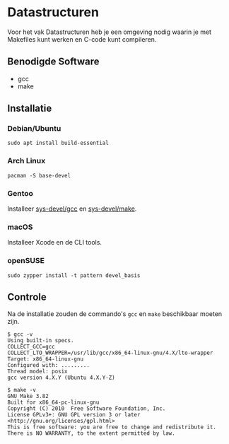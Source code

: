 # Datastructuren

Voor het vak Datastructuren heb je een omgeving nodig waarin je met Makefiles kunt werken en C-code kunt compileren.

## Benodigde Software

* gcc
* make

## Installatie

### Debian/Ubuntu
```
sudo apt install build-essential
```

### Arch Linux
```
pacman -S base-devel
```

### Gentoo

Installeer [sys-devel/gcc](http://packages.gentoo.org/package/sys-devel/gcc) en [sys-devel/make](http://packages.gentoo.org/package/sys-devel/make).

### macOS

Installeer Xcode en de CLI tools.

### openSUSE
```
sudo zypper install -t pattern devel_basis
```

## Controle

Na de installatie zouden de commando's `gcc` en `make` beschikbaar moeten zijn.

```
$ gcc -v
Using built-in specs.
COLLECT_GCC=gcc
COLLECT_LTO_WRAPPER=/usr/lib/gcc/x86_64-linux-gnu/4.X/lto-wrapper
Target: x86_64-linux-gnu
Configured with: .........
Thread model: posix
gcc version 4.X.Y (Ubuntu 4.X.Y-Z)
```

```
$ make -v
GNU Make 3.82
Built for x86_64-pc-linux-gnu
Copyright (C) 2010  Free Software Foundation, Inc.
License GPLv3+: GNU GPL version 3 or later <http://gnu.org/licenses/gpl.html>
This is free software: you are free to change and redistribute it.
There is NO WARRANTY, to the extent permitted by law.
```
